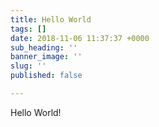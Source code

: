 ```yaml
---
title: Hello World
tags: []
date: 2018-11-06 11:37:37 +0000
sub_heading: ''
banner_image: ''
slug: ''
published: false

---
```

Hello World!